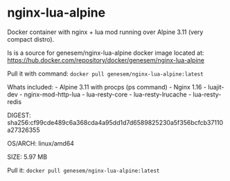 # nginx-lua-alpine
Docker container with nginx + lua mod running over Alpine 3.11 (very compact distro).

Is is a source for genesem/nginx-lua-alpine docker image located at:
https://hub.docker.com/repository/docker/genesem/nginx-lua-alpine

Pull it with command:
`docker pull genesem/nginx-lua-alpine:latest`

Whats included: 
    - Alpine 3.11 with procps (ps command)
    - Nginx 1.16
    - luajit-dev
    - nginx-mod-http-lua
    - lua-resty-core
    - lua-resty-lrucache 
    - lua-resty-redis


DIGEST:  sha256:cf99cde489c6a368cda4a95dd1d7d6589825230a5f356bcfcb37110a27326355

OS/ARCH: linux/amd64

SIZE:    5.97 MB

Pull it: `docker pull genesem/nginx-lua-alpine:latest`



